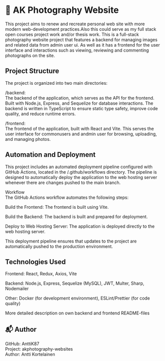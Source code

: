 # 📸 AK Photography Website

This project aims to renew and recreate personal web site with more modern web-development practices.Also this could serve as my full stack open courses project work and/or thesis work. This is a full-stack photography website project that features a backend for managing images and related data from admin user ui. As well as it has a frontend for the user interface and interactions such as viewing, reviewing and commenting photographs on the site.

## Project Structure

The project is organized into two main directories:

/backend:  
The backend of the application, which serves as the API for the frontend.
Built with Node.js, Express, and Sequelize for database interactions.
The backend is written in TypeScript to ensure static type safety, improve code quality, and reduce runtime errors.

/frontend:  
The frontend of the application, built with React and Vite. This serves the user interface for commonusers and andmin user for browsing, uploading, and managing photos.

## Automation and Deployment

This project includes an automated deployment pipeline configured with GitHub Actions, located in the /.github/workflows directory. The pipeline is designed to automatically deploy the application to the web hosting server whenever there are changes pushed to the main branch.

Workflow  
The GitHub Actions workflow automates the following steps:

Build the Frontend: The frontend is built using Vite.

Build the Backend: The backend is built and prepared for deployment.

Deploy to Web Hosting Server: The application is deployed directly to the web hosting server.

This deployment pipeline ensures that updates to the project are automatically pushed to the production environment.

## Technologies Used

Frontend: React, Redux, Axios, Vite

Backend: Node.js, Express, Sequelize (MySQL), JWT, Multer, Sharp, Nodemailer

Other: Docker (for development environment), ESLint/Prettier (for code quality)

More detailed description on own backend and frontend README-files

## 📬 Author

GitHub: AnttiK87  
Project: akphotography-websites  
Author: Antti Kortelainen
